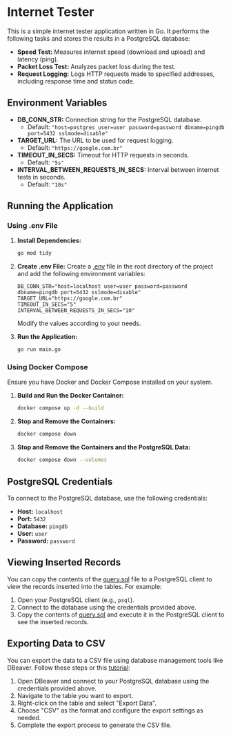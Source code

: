 # Internet Tester

This is a simple internet tester application written in Go. It performs the following tasks and stores the results in a PostgreSQL database:

-   **Speed Test:** Measures internet speed (download and upload) and latency (ping).
-   **Packet Loss Test:** Analyzes packet loss during the test.
-   **Request Logging:** Logs HTTP requests made to specified addresses, including response time and status code.

## Environment Variables

-   **DB_CONN_STR:** Connection string for the PostgreSQL database.
    -   Default: `"host=postgres user=user password=password dbname=pingdb port=5432 sslmode=disable"`
-   **TARGET_URL:** The URL to be used for request logging.
    -   Default: `"https://google.com.br"`
-   **TIMEOUT_IN_SECS:** Timeout for HTTP requests in seconds.
    -   Default: `"5s"`
-   **INTERVAL_BETWEEN_REQUESTS_IN_SECS:** Interval between internet tests in seconds.
    -   Default: `"10s"`

## Running the Application

### Using .env File

1.  **Install Dependencies:**
    ```bash
    go mod tidy
    ```

2.  **Create .env File:**
    Create a [.env](http://_vscodecontentref_/0) file in the root directory of the project and add the following environment variables:
    ```env
    DB_CONN_STR="host=localhost user=user password=password dbname=pingdb port=5432 sslmode=disable"
    TARGET_URL="https://google.com.br"
    TIMEOUT_IN_SECS="5"
    INTERVAL_BETWEEN_REQUESTS_IN_SECS="10"
    ```
    Modify the values according to your needs.

3.  **Run the Application:**
    ```bash
    go run main.go
    ```

### Using Docker Compose

Ensure you have Docker and Docker Compose installed on your system.

1. **Build and Run the Docker Container:**
    ```sh
    docker compose up -d --build
    ```

2. **Stop and Remove the Containers:**
    ```sh
    docker compose down
    ```

3. **Stop and Remove the Containers and the PostgreSQL Data:**
    ```sh
    docker compose down --volumes
    ```

## PostgreSQL Credentials

To connect to the PostgreSQL database, use the following credentials:

- **Host:** `localhost`
- **Port:** `5432`
- **Database:** `pingdb`
- **User:** `user`
- **Password:** `password`

## Viewing Inserted Records

You can copy the contents of the [query.sql](./query.sql) file to a PostgreSQL client to view the records inserted into the tables. For example:

1. Open your PostgreSQL client (e.g., `psql`).
2. Connect to the database using the credentials provided above.
3. Copy the contents of [query.sql](./query.sql) and execute it in the PostgreSQL client to see the inserted records.

## Exporting Data to CSV

You can export the data to a CSV file using database management tools like DBeaver. Follow these steps or this [tutorial](https://dbeaver.com/2024/09/19/how-to-export-data-in-dbeaver/):

1. Open DBeaver and connect to your PostgreSQL database using the credentials provided above.
2. Navigate to the table you want to export.
3. Right-click on the table and select "Export Data".
4. Choose "CSV" as the format and configure the export settings as needed.
5. Complete the export process to generate the CSV file.
